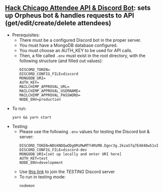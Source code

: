 ## [Hack Chicago Attendee API & Discord Bot](https://github.com/zanedb/hackchicago-api/blob/master/app.js): sets up Orpheus bot & handles requests to API (get/edit/create/delete attendees)
  - Prerequisites:
    - There must be a configured Discord bot in the proper server.
    - You must have a MongoDB database configured.
    - You must choose an AUTH_KEY to be used for API calls.
    - Then, a file called `.env` must exist in the root directory, with the following structure (and filled out values):
      ```
      DISCORD_TOKEN=
      DISCORD_CONFIG_FILE=discord
      MONGODB_URI=
      AUTH_KEY=
      MAILCHIMP_APPROVAL_URL=
      MAILCHIMP_APPROVAL_USERNAME=
      MAILCHIMP_APPROVAL_PASSWORD=
      NODE_ENV=production
      ```
  - To run:
    ```
    yarn && yarn start
    ```
  - Testing:
    - Please use the following `.env` values for testing the Discord bot & server:
      ```
      DISCORD_TOKEN=NDU4NDQwODg0MzMwMTY4MzM0.Dgnr3g.2kzaSfq7E4848w51xIsV3FuZmeY
      DISCORD_CONFIG_FILE=discord-dev
      MONGODB_URI=[set up locally and enter URI here]
      AUTH_KEY=test
      NODE_ENV=development
      ```
    - Use [this link](https://discord.gg/UE8ZMgr) to join the *TESTING* Discord server
    - To run in testing mode:
      ```
      nodemon
      ```